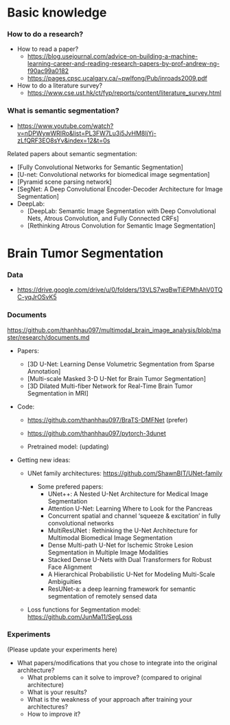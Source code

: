# Basic knowledge
### How to do a research?
- How to read a paper?
    - https://blog.usejournal.com/advice-on-building-a-machine-learning-career-and-reading-research-papers-by-prof-andrew-ng-f90ac99a0182
    - https://pages.cpsc.ucalgary.ca/~pwlfong/Pub/inroads2009.pdf
- How to do a literature survey?
    - https://www.cse.ust.hk/ct/fyp/reports/content/literature_survey.html


### What is semantic segmentation?
- https://www.youtube.com/watch?v=nDPWywWRIRo&list=PL3FW7Lu3i5JvHM8ljYj-zLfQRF3EO8sYv&index=12&t=0s

Related papers about semantic segmentation:
- [Fully Convolutional Networks for Semantic Segmentation]
- [U-net: Convolutional networks for biomedical image segmentation]
- [Pyramid scene parsing network]
- [SegNet: A Deep Convolutional Encoder-Decoder Architecture for Image Segmentation]
- DeepLab:
    - [DeepLab: Semantic Image Segmentation with Deep Convolutional Nets, Atrous Convolution, and Fully Connected CRFs]
    - [Rethinking Atrous Convolution for Semantic Image Segmentation]

# Brain Tumor Segmentation
### Data
- https://drive.google.com/drive/u/0/folders/13VLS7wqBwTiEPMhAhV0TQC-yqJrOSvK5

### Documents
https://github.com/thanhhau097/multimodal_brain_image_analysis/blob/master/research/documents.md
- Papers:
    - [3D U-Net: Learning Dense Volumetric Segmentation from Sparse Annotation]
    - [Multi-scale Masked 3-D U-Net for Brain Tumor Segmentation]
    - [3D Dilated Multi-fiber Network for Real-Time Brain Tumor Segmentation in MRI]
    
- Code:
    - https://github.com/thanhhau097/BraTS-DMFNet (prefer)
    - https://github.com/thanhhau097/pytorch-3dunet
    
    - Pretrained model: (updating)
    
- Getting new ideas:
    - UNet family architectures: https://github.com/ShawnBIT/UNet-family
        - Some prefered papers:
            - UNet++: A Nested U-Net Architecture for Medical Image Segmentation
            - Attention U-Net: Learning Where to Look for the Pancreas
            - Concurrent spatial and channel ‘squeeze & excitation’ in fully convolutional networks
            - MultiResUNet : Rethinking the U-Net Architecture for Multimodal Biomedical Image Segmentation
            - Dense Multi-path U-Net for Ischemic Stroke Lesion Segmentation in Multiple Image Modalities 
            - Stacked Dense U-Nets with Dual Transformers for Robust Face Alignment 
            - A Hierarchical Probabilistic U-Net for Modeling Multi-Scale Ambiguities
            - ResUNet-a: a deep learning framework for semantic segmentation of remotely sensed data
        
    - Loss functions for Segmentation model: https://github.com/JunMa11/SegLoss
    
### Experiments
(Please update your experiments here)
- What papers/modifications that you chose to integrate into the original architecture?
    - What problems can it solve to improve? (compared to original architecture)
    - What is your results?
    - What is the weakness of your approach after training your architectures?
    - How to improve it?
